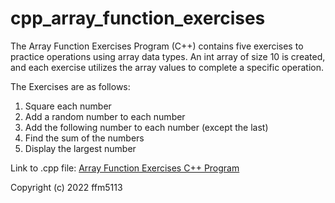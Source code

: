 # cpp_array_function_exercises
The Array Function Exercises Program (C++) contains five exercises to practice operations using array data types. An int array of size 10 is created, and each exercise utilizes the array values to complete a specific operation. 

The Exercises are as follows:
<ol>
<li>Square each number</li>
<li>Add a random number to each number</li>
<li>Add the following number to each number (except the last)</li>
<li>Find the sum of the numbers</li>
<li>Display the largest number</li>
</ol>

Link to .cpp file: <a href="https://github.com/ffm5113/cpp_array_function_exercises/blob/main/ArrayFunctionExercises.cpp">Array Function Exercises C++ Program</a>

Copyright (c) 2022 ffm5113
